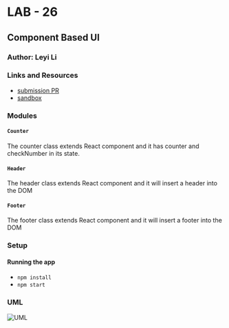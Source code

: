 # LAB - 26

## Component Based UI

### Author: Leyi Li


### Links and Resources
* [submission PR](https://github.com/401-advanced-javascript-leyla/lab-26/pulls)
* [sandbox](https://codesandbox.io/embed/starter-code-cq6fg)

### Modules
#### `Counter`
The counter class extends React component and it has counter and checkNumber in its state.
#### `Header`
The header class extends React component and it will insert a header into the DOM
#### `Footer`
The footer class extends React component and it will insert a footer into the DOM

### Setup

#### Running the app
* `npm install`
* `npm start`

### UML
![UML]("./lab-26-UML.PNG")
  


